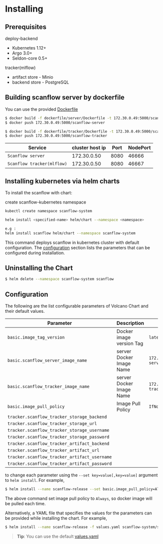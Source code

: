# Installing 


## Prerequisites

deploy-backend
- Kubernetes 1.12+ 
- Argo 3.0+
- Seldon-core 0.5+

tracker(mlflow)
- artifact store - Minio
- backend store - PostgreSQL

## Building scanflow server by dockerfile

You can use the provided [Dockerfile](dockerfile/Dockerfile)

```bash
$ docker build -f dockerfile/server/Dockerfile -t 172.30.0.49:5000/scanflow-server .
$ docker push 172.30.0.49:5000/scanflow-server

$ docker build -f dockerfile/tracker/Dockerfile -t 172.30.0.49:5000/scanflow-tracker .
$ docker push 172.30.0.49:5000/scanflow-tracker
```

| Service|cluster host ip|Port|NodePort|
|----------------|-----------------|----------------|-------------|
|`Scanflow server`| 172.30.0.50 | 8080 | 46666 |
|`Scanflow tracker(mlflow)`|  172.30.0.50 | 8080 | 46667 |

## Installing kubernetes via helm charts

To install the scanflow with chart:

create scanflow-kubernetes namespace

```bash
kubectl create namespace scanflow-system
```

```bash
helm install <specified-name> helm/chart --namespace <namespace> 

e.g :
helm install scanflow helm/chart --namespace scanflow-system
```

This command deploys scanflow in kubernetes cluster with default configuration.  The [configuration](#configuration) section lists the parameters that can be configured during installation.


## Uninstalling the Chart

```bash
$ helm delete --namespace scanflow-system scanflow
```

## Configuration

The following are the list configurable parameters of Volcano Chart and their default values.

| Parameter|Description|Default Value|
|----------------|-----------------|----------------------|
|`basic.image_tag_version`| Docker image version Tag | `latest`|
|`basic.scanflow_server_image_name`|server Docker Image Name|`172.30.0.49/scanflow-server`|
|`basic.scanflow_tracker_image_name`|server Docker Image Name|`172.30.0.49/scanflow-tracker`|
|`basic.image_pull_policy`|Image Pull Policy|`IfNotPresent`|
|`tracker.scanflow_tracker_storage_backend`|||
|`tracker.scanflow_tracker_storage_url`|||
|`tracker.scanflow_tracker_storage_username`|||
|`tracker.scanflow_tracker_storage_password`|||
|`tracker.scanflow_tracker_artifact_backend`|||
|`tracker.scanflow_tracker_artifact_url`|||
|`tracker.scanflow_tracker_artifact_username`|||
|`tracker.scanflow_tracker_artifact_password`|||
to change each parameter using the `--set key=value[,key=value]` argument to `helm install`. For example,

```bash
$ helm install --name scanflow-release --set basic.image_pull_policy=Always scanflow-system/scanflow
```

The above command set image pull policy to `Always`, so docker image will be pulled each time.


Alternatively, a YAML file that specifies the values for the parameters can be provided while installing the chart. For example,

```bash
$ helm install --name scanflow-release -f values.yaml scanflow-system/scanflow
```

> **Tip**: You can use the default [values.yaml](helm/chart/values.yaml)
